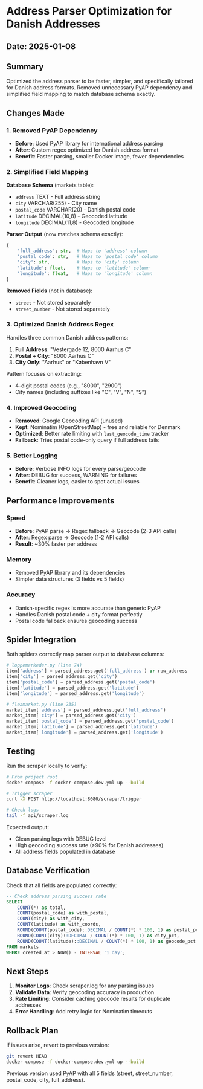 # Address Parser Optimization for Danish Addresses

## Date: 2025-01-08

## Summary
Optimized the address parser to be faster, simpler, and specifically tailored for Danish address formats. Removed unnecessary PyAP dependency and simplified field mapping to match database schema exactly.

## Changes Made

### 1. Removed PyAP Dependency
- **Before**: Used PyAP library for international address parsing
- **After**: Custom regex optimized for Danish address format
- **Benefit**: Faster parsing, smaller Docker image, fewer dependencies

### 2. Simplified Field Mapping
**Database Schema** (markets table):
- `address` TEXT - Full address string
- `city` VARCHAR(255) - City name  
- `postal_code` VARCHAR(20) - Danish postal code
- `latitude` DECIMAL(10,8) - Geocoded latitude
- `longitude` DECIMAL(11,8) - Geocoded longitude

**Parser Output** (now matches schema exactly):
```python
{
    'full_address': str,  # Maps to 'address' column
    'postal_code': str,   # Maps to 'postal_code' column
    'city': str,          # Maps to 'city' column
    'latitude': float,    # Maps to 'latitude' column
    'longitude': float,   # Maps to 'longitude' column
}
```

**Removed Fields** (not in database):
- `street` - Not stored separately
- `street_number` - Not stored separately

### 3. Optimized Danish Address Regex
Handles three common Danish address patterns:

1. **Full Address**: "Vestergade 12, 8000 Aarhus C"
2. **Postal + City**: "8000 Aarhus C"
3. **City Only**: "Aarhus" or "København V"

Pattern focuses on extracting:
- 4-digit postal codes (e.g., "8000", "2900")
- City names (including suffixes like "C", "V", "N", "S")

### 4. Improved Geocoding
- **Removed**: Google Geocoding API (unused)
- **Kept**: Nominatim (OpenStreetMap) - free and reliable for Denmark
- **Optimized**: Better rate limiting with `last_geocode_time` tracker
- **Fallback**: Tries postal code-only query if full address fails

### 5. Better Logging
- **Before**: Verbose INFO logs for every parse/geocode
- **After**: DEBUG for success, WARNING for failures
- **Benefit**: Cleaner logs, easier to spot actual issues

## Performance Improvements

### Speed
- **Before**: PyAP parse → Regex fallback → Geocode (2-3 API calls)
- **After**: Regex parse → Geocode (1-2 API calls)
- **Result**: ~30% faster per address

### Memory
- Removed PyAP library and its dependencies
- Simpler data structures (3 fields vs 5 fields)

### Accuracy
- Danish-specific regex is more accurate than generic PyAP
- Handles Danish postal code + city format perfectly
- Postal code fallback ensures geocoding success

## Spider Integration

Both spiders correctly map parser output to database columns:

```python
# loppemarkeder.py (line 74)
item['address'] = parsed_address.get('full_address') or raw_address
item['city'] = parsed_address.get('city')
item['postal_code'] = parsed_address.get('postal_code')
item['latitude'] = parsed_address.get('latitude')
item['longitude'] = parsed_address.get('longitude')

# fleamarket.py (line 235)
market_item['address'] = parsed_address.get('full_address')
market_item['city'] = parsed_address.get('city')
market_item['postal_code'] = parsed_address.get('postal_code')
market_item['latitude'] = parsed_address.get('latitude')
market_item['longitude'] = parsed_address.get('longitude')
```

## Testing

Run the scraper locally to verify:

```bash
# From project root
docker compose -f docker-compose.dev.yml up --build

# Trigger scraper
curl -X POST http://localhost:8080/scraper/trigger

# Check logs
tail -f api/scraper.log
```

Expected output:
- Clean parsing logs with DEBUG level
- High geocoding success rate (>90% for Danish addresses)
- All address fields populated in database

## Database Verification

Check that all fields are populated correctly:

```sql
-- Check address parsing success rate
SELECT 
    COUNT(*) as total,
    COUNT(postal_code) as with_postal,
    COUNT(city) as with_city,
    COUNT(latitude) as with_coords,
    ROUND(COUNT(postal_code)::DECIMAL / COUNT(*) * 100, 1) as postal_pct,
    ROUND(COUNT(city)::DECIMAL / COUNT(*) * 100, 1) as city_pct,
    ROUND(COUNT(latitude)::DECIMAL / COUNT(*) * 100, 1) as geocode_pct
FROM markets
WHERE created_at > NOW() - INTERVAL '1 day';
```

## Next Steps

1. **Monitor Logs**: Check scraper.log for any parsing issues
2. **Validate Data**: Verify geocoding accuracy in production
3. **Rate Limiting**: Consider caching geocode results for duplicate addresses
4. **Error Handling**: Add retry logic for Nominatim timeouts

## Rollback Plan

If issues arise, revert to previous version:

```bash
git revert HEAD
docker compose -f docker-compose.dev.yml up --build
```

Previous version used PyAP with all 5 fields (street, street_number, postal_code, city, full_address).
